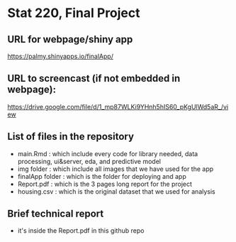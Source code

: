 Stat 220, Final Project
================

## URL for webpage/shiny app
https://palmy.shinyapps.io/finalApp/

## URL to screencast (if not embedded in webpage):
https://drive.google.com/file/d/1_mp87WLKi9YHnh5hIS60_pKgUlWd5aR_/view

## List of files in the repository
- main.Rmd : which include every code for library needed, data processing, ui&server, eda, and predictive model
- img folder : which include all images that we have used for the app
- finalApp folder : which is the folder for deploying and app
- Report.pdf : which is the 3 pages long report for the project
- housing.csv : which is the original dataset that we used for analysis
  
## Brief technical report
- it's inside the Report.pdf in this github repo
